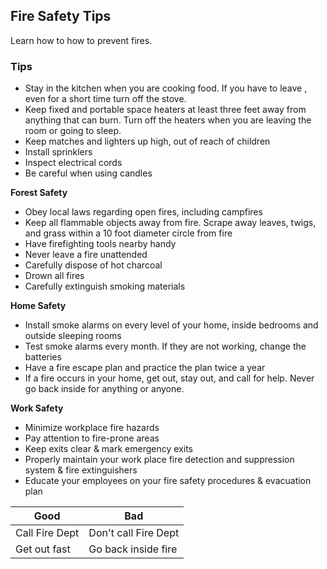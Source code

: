 ## Fire Safety Tips
Learn how to how to prevent fires.


### Tips

* Stay in the kitchen when you are cooking food. If you have to leave , even for a short time turn off the stove.
* Keep fixed and portable space heaters at least three feet away from anything that can burn. Turn off the heaters when you are leaving the room or going to sleep.
* Keep matches and lighters up high, out of reach of children
* Install sprinklers
* Inspect electrical cords
* Be careful when using candles

**Forest Safety**
* Obey local laws regarding open fires, including campfires
* Keep all flammable objects away from fire. Scrape away leaves, twigs, and grass within a 10 foot diameter circle from fire
* Have firefighting tools nearby handy
* Never leave a fire unattended 
* Carefully dispose of hot charcoal
* Drown all fires
* Carefully extinguish smoking materials

**Home Safety**
* Install smoke alarms on every level of your home, inside bedrooms and outside sleeping rooms
* Test smoke alarms every month. If they are not working, change the batteries
* Have a fire escape plan and practice the plan twice a year
* If a fire occurs in your home, get out, stay out, and call for help. Never go back inside for anything or anyone.

**Work Safety**
* Minimize workplace fire hazards
* Pay attention to fire-prone areas
* Keep exits clear & mark emergency exits
* Properly maintain your work place fire detection and suppression system & fire extinguishers 
* Educate your employees on your fire safety procedures & evacuation plan

Good          | Bad
------------- | -------------
Call Fire Dept| Don't call Fire Dept
Get out fast  | Go back inside fire



